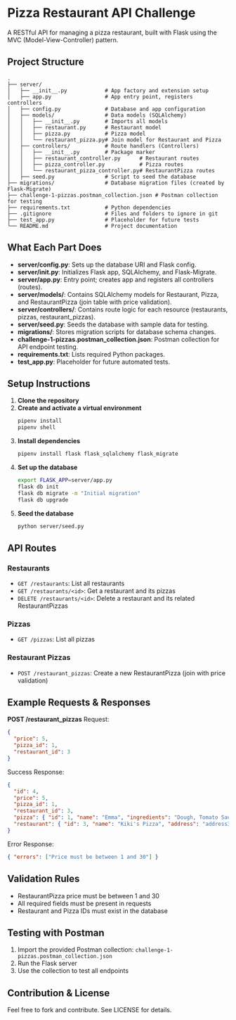 # Pizza Restaurant API Challenge

A RESTful API for managing a pizza restaurant, built with Flask using the MVC (Model-View-Controller) pattern.

## Project Structure

```
.
├── server/
│   ├── __init__.py            # App factory and extension setup
│   ├── app.py                 # App entry point, registers controllers
│   ├── config.py              # Database and app configuration
│   ├── models/                # Data models (SQLAlchemy)
│   │   ├── __init__.py        # Imports all models
│   │   ├── restaurant.py      # Restaurant model
│   │   ├── pizza.py           # Pizza model
│   │   └── restaurant_pizza.py# Join model for Restaurant and Pizza
│   ├── controllers/           # Route handlers (Controllers)
│   │   ├── __init__.py        # Package marker
│   │   ├── restaurant_controller.py      # Restaurant routes
│   │   ├── pizza_controller.py           # Pizza routes
│   │   └── restaurant_pizza_controller.py# RestaurantPizza routes
│   ├── seed.py                # Script to seed the database
├── migrations/                # Database migration files (created by Flask-Migrate)
├── challenge-1-pizzas.postman_collection.json # Postman collection for testing
├── requirements.txt           # Python dependencies
├── .gitignore                 # Files and folders to ignore in git
├── test_app.py                # Placeholder for future tests
└── README.md                  # Project documentation
```

## What Each Part Does
- **server/config.py**: Sets up the database URI and Flask config.
- **server/__init__.py**: Initializes Flask app, SQLAlchemy, and Flask-Migrate.
- **server/app.py**: Entry point; creates app and registers all controllers (routes).
- **server/models/**: Contains SQLAlchemy models for Restaurant, Pizza, and RestaurantPizza (join table with price validation).
- **server/controllers/**: Contains route logic for each resource (restaurants, pizzas, restaurant_pizzas).
- **server/seed.py**: Seeds the database with sample data for testing.
- **migrations/**: Stores migration scripts for database schema changes.
- **challenge-1-pizzas.postman_collection.json**: Postman collection for API endpoint testing.
- **requirements.txt**: Lists required Python packages.
- **test_app.py**: Placeholder for future automated tests.

## Setup Instructions

1. **Clone the repository**
2. **Create and activate a virtual environment**
   ```bash
   pipenv install
   pipenv shell
   ```
3. **Install dependencies**
   ```bash
   pipenv install flask flask_sqlalchemy flask_migrate
   ```
4. **Set up the database**
   ```bash
   export FLASK_APP=server/app.py
   flask db init
   flask db migrate -m "Initial migration"
   flask db upgrade
   ```
5. **Seed the database**
   ```bash
   python server/seed.py
   ```

## API Routes

### Restaurants
- `GET /restaurants`: List all restaurants
- `GET /restaurants/<id>`: Get a restaurant and its pizzas
- `DELETE /restaurants/<id>`: Delete a restaurant and its related RestaurantPizzas

### Pizzas
- `GET /pizzas`: List all pizzas

### Restaurant Pizzas
- `POST /restaurant_pizzas`: Create a new RestaurantPizza (join with price validation)

## Example Requests & Responses

**POST /restaurant_pizzas**
Request:
```json
{
  "price": 5,
  "pizza_id": 1,
  "restaurant_id": 3
}
```
Success Response:
```json
{
  "id": 4,
  "price": 5,
  "pizza_id": 1,
  "restaurant_id": 3,
  "pizza": { "id": 1, "name": "Emma", "ingredients": "Dough, Tomato Sauce, Cheese" },
  "restaurant": { "id": 3, "name": "Kiki's Pizza", "address": "address3" }
}
```
Error Response:
```json
{ "errors": ["Price must be between 1 and 30"] }
```

## Validation Rules
- RestaurantPizza price must be between 1 and 30
- All required fields must be present in requests
- Restaurant and Pizza IDs must exist in the database

## Testing with Postman
1. Import the provided Postman collection: `challenge-1-pizzas.postman_collection.json`
2. Run the Flask server
3. Use the collection to test all endpoints

## Contribution & License
Feel free to fork and contribute. See LICENSE for details.